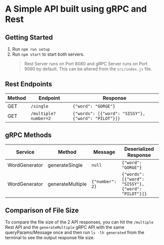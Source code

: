 # A Simple API built using gRPC and Rest

## Getting Started

1. Run `npm run setup`
2. Run `npm start` to start both servers.
   > Rest Server runs on Port 8080 and gRPC Server runs on Port 9090 by default. This can be altered from the `src/index.js` file.

## Rest Endpoints

| Method | Endpoint             | Response                                            |
| ------ | -------------------- | --------------------------------------------------- |
| GET    | `/single`            | `{"word": "GORGE"}`                                 |
| GET    | `/multiple?number=2` | `{"words": [{"word": "SISSY"}, {"word": "PILOT"}]}` |

## gRPC Methods

| Service       | Method           | Message         | Deserialized Response                               |
| ------------- | ---------------- | --------------- | --------------------------------------------------- |
| WordGenerator | generateSingle   | `null`          | `{"word": "GORGE"}`                                 |
| WordGenerator | generateMultiple | `{"number": 2}` | `{"words": [{"word": "SISSY"}, {"word": "PILOT"}]}` |

## Comparison of File Size

To compare the file size of the 2 API responses, you can hit the `/multiple` Rest API and the `generateMultiple` gRPC API with the same queryParams/Message once and then run `ls -lh generated` from the terminal to see the output response file size.
